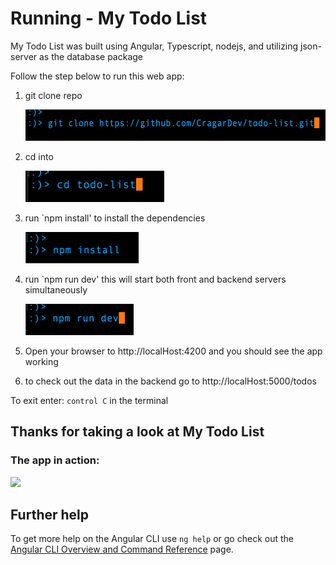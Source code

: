 # Running -  My Todo List

My Todo List was built using Angular, Typescript, nodejs, and utilizing json-server as the database package

Follow the step below to run this web app:

1. git clone repo

    <img src="src/assets/images/screenShot01.png" height=50 >

2. cd into 

    <img src="src/assets/images/screenShot02.png" height=50 >

3. run `npm install' to install the dependencies

     <img src="src/assets/images/screenShot03.png" height=50 >

4. run `npm run dev' this will start both front and backend servers simultaneously


     <img src="src/assets/images/screenShot04.png" height=50 >


5. Open your browser to http://localHost:4200 and you should see the app working
6. to check out the data in the backend go to http://localHost:5000/todos

To exit enter:  `control C` in the terminal

## Thanks for taking a look at My Todo List
### The app in action:

<img src="src/assets/images/myTodoList.gif" height=500 >




## Further help

To get more help on the Angular CLI use `ng help` or go check out the [Angular CLI Overview and Command Reference](https://angular.io/cli) page.

